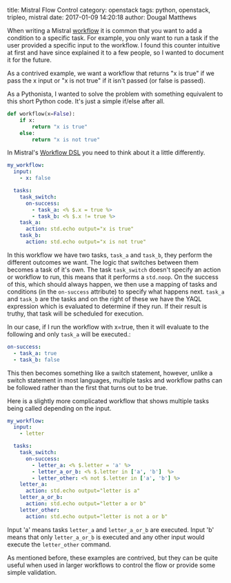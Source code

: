 title: Mistral Flow Control
category: openstack
tags: python, openstack, tripleo, mistral
date: 2017-01-09 14:20:18
author: Dougal Matthews

When writing a Mistral [workflow] it is common that you want to add a condition
to a specific task. For example, you only want to run a task if the user
provided a specific input to the workflow. I found this counter intuitive at 
first and have since explained it to a few people, so I wanted to document it 
for the future.

As a contrived example, we want a workflow that returns "x is true" if we
pass the x input or "x is not true" if it isn't passed (or false is passed).

As a Pythonista, I wanted to solve the problem with something equivalent to 
this short Python code. It's just a simple if/else after all.

```python
def workflow(x=False):
    if x:
        return "x is true"
    else:
        return "x is not true"
```

In Mistral's [Workflow DSL] you need to think about it a little differently. 

```yaml
my_workflow:
  input:
    - x: false

  tasks:
    task_switch:
      on-success:
        - task_a: <% $.x = true %>
        - task_b: <% $.x != true %>
    task_a:
      action: std.echo output="x is true"
    task_b:
      action: std.echo output="x is not true"
```

In this workflow we have two tasks, `task_a` and `task_b`, they perform the
different outcomes we want. The logic that switches between them becomes a task
of it's own. The task `task_switch` doesn't specify an action or workflow to
run, this means that it performs a `std.noop`. On the success of this, which
should always happen, we then use a mapping of tasks and conditions (in the
`on-success` attribute) to specify what happens next. `task_a` and `task_b` are
the tasks and on the right of these we have the YAQL expression which is
evaluated to determine if they run. If their result is truthy, that task will
be scheduled for execution.

In our case, if I run the workflow with x=true, then it will evaluate to the 
following and only `task_a` will be executed.:

```yaml
on-success:
  - task_a: true
  - task_b: false
```

This then becomes something like a switch statement, however, unlike a switch
statement in most languages, multiple tasks and workflow paths can be followed
rather than the first that turns out to be true.

Here is a slightly more complicated workflow that shows multiple tasks being
called depending on the input.

```yaml
my_workflow:
  input:
    - letter

  tasks:
    task_switch:
      on-success:
        - letter_a: <% $.letter = 'a' %>
        - letter_a_or_b: <% $.letter in ['a', 'b']  %>
        - letter_other: <% not $.letter in ['a', 'b'] %>
    letter_a:
      action: std.echo output="letter is a"
    letter_a_or_b:
      action: std.echo output="letter a or b"
    letter_other:
      action: std.echo output="letter is not a or b"
```

Input 'a' means tasks `letter_a` and `letter_a_or_b` are executed. Input 'b'
means that only `letter_a_or_b` is executed and any other input would execute
the `letter_other` command.

As mentioned before, these examples are contrived, but they can be quite useful
when used in larger workflows to control the flow or provide some simple
validation.

[Workflow]: http://docs.openstack.org/developer/mistral/terminology/workflows.html
[Workflow DSL]: http://docs.openstack.org/developer/mistral/dsl/dsl_v2.html
